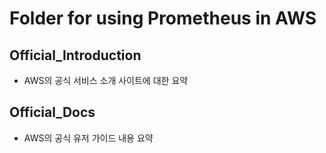 # Folder for using Prometheus in AWS
    


## Official_Introduction
- AWS의 공식 서비스 소개 사이트에 대한 요약


## Official_Docs
- AWS의 공식 유저 가이드 내용 요약